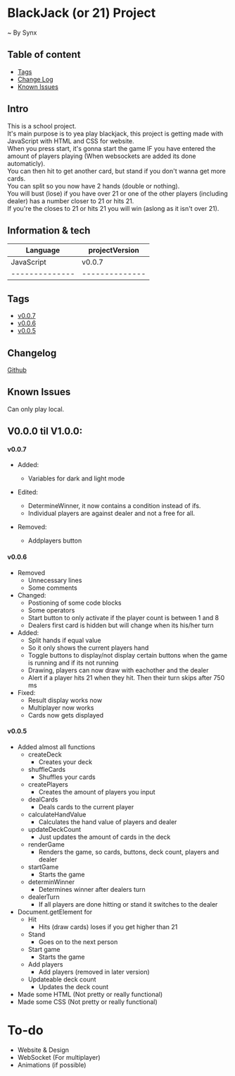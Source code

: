 ﻿# BlackJack (or 21) Project

~ By Synx

## Table of content
* [Tags](#Tags)
* [Change Log](#Changelog)
* [Known Issues](#Known-Issues)

## Intro
This is a school project. \
It's main purpose is to yea play blackjack, this project is getting made with JavaScript with HTML and CSS for website. \
When you press start, it's gonna start the game IF you have entered the amount of players playing (When websockets are added its done automaticly). \
You can then hit to get another card, but stand if you don't wanna get more cards. \
You can split so you now have 2 hands (double or nothing). \
You will bust (lose) if you have over 21 or one of the other players (including dealer) has a number closer to 21 or hits 21. \
If you're the closes to 21 or hits 21 you will win (aslong as it isn't over 21).

## Information & tech

|    Language    | projectVersion | 
| -------------- | -------------- |
|   JavaScript   |     v0.0.7     |
| -------------- | -------------- |

## Tags
* [v0.0.7](https://github.com/SynxEU/JS-BlackJack/releases/tag/v0.0.7)
* [v0.0.6](https://github.com/SynxEU/JS-BlackJack/releases/tag/v0.0.6)
* [v0.0.5](https://github.com/SynxEU/JS-BlackJack/releases/tag/v0.0.5)

## Changelog
[Github](https://github.com/SynxEU/JS-BlackJack/commits/main/)

## Known Issues
Can only play local.

## V0.0.0 til V1.0.0:

#### v0.0.7
* Added:
   * Variables for dark and light mode

* Edited:
   * DetermineWinner, it now contains a condition instead of ifs.
   * Individual players are against dealer and not a free for all.

* Removed:
   * Addplayers button 

#### v0.0.6
* Removed
  * Unnecessary lines
  * Some comments
* Changed:
  * Postioning of some code blocks
  * Some operators
  * Start button to only activate if the player count is between 1 and 8
  * Dealers first card is hidden but will change when its his/her turn
* Added:
  * Split hands if equal value
  * So it only shows the current players hand
  * Toggle buttons to display/not display certain buttons when the game is running and if its not running
  * Drawing, players can now draw with eachother and the dealer
  * Alert if a player hits 21 when they hit. Then their turn skips after 750 ms
* Fixed:
  * Result display works now
  * Multiplayer now works
  * Cards now gets displayed

#### v0.0.5
* Added almost all functions
  *  createDeck
     * Creates your deck
  *  shuffleCards
     * Shuffles your cards 
  *  createPlayers
     * Creates the amount of players you input 
  *  dealCards
     * Deals cards to the current player
  *  calculateHandValue
     * Calculates the hand value of players and dealer
  *  updateDeckCount
     * Just updates the amount of cards in the deck
  *  renderGame
     * Renders the game, so cards, buttons, deck count, players and dealer
  *  startGame
     * Starts the game
  *  determinWinner
     * Determines winner after dealers turn
  *  dealerTurn
     * If all players are done hitting or stand it switches to the dealer
* Document.getElement for
  * Hit
     * Hits (draw cards) loses if you get higher than 21
  * Stand
     * Goes on to the next person
  * Start game
     * Starts the game
  * Add players
     * Add players (removed in later version)
  * Updateable deck count
     * Updates the deck count
* Made some HTML (Not pretty or really functional)
* Made some CSS (Not pretty or really functional)

# To-do

* Website & Design
* WebSocket (For multiplayer)
* Animations (if possible)
